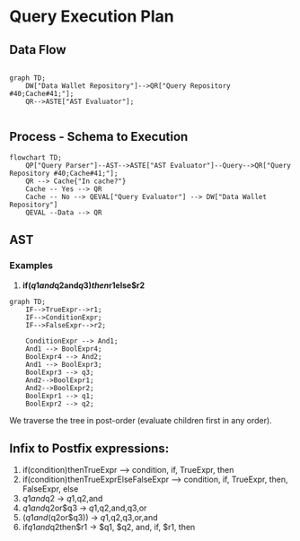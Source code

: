 # Query Execution Plan

## Data Flow
```mermaid

graph TD;
    DW["Data Wallet Repository"]-->QR["Query Repository #40;Cache#41;"];
    QR-->ASTE["AST Evaluator"];
    
```

## Process - Schema to Execution

```mermaid
flowchart TD;
    QP["Query Parser"]--AST-->ASTE["AST Evaluator"]--Query-->QR["Query Repository #40;Cache#41;"];
    QR --> Cache{"In cache?"}
    Cache -- Yes --> QR
    Cache -- No --> QEVAL["Query Evaluator"] --> DW["Data Wallet Repository"]
    QEVAL --Data --> QR
```


## AST

### Examples
1. **if($q1and$q2and$q3)then$r1else$r2**

```mermaid
graph TD;
    IF-->TrueExpr-->r1;
    IF-->ConditionExpr;
    IF-->FalseExpr-->r2;

    ConditionExpr --> And1;
    And1 --> BoolExpr4;
    BoolExpr4 --> And2;
    And1 --> BoolExpr3;
    BoolExpr3 --> q3;
    And2-->BoolExpr1;
    And2-->BoolExpr2;
    BoolExpr1 --> q1;
    BoolExpr2 --> q2;

```

We traverse the tree in post-order (evaluate children first in any order).


## Infix to Postfix expressions:

1. if(condition)thenTrueExpr --> condition, if, TrueExpr, then
2. if(condition)thenTrueExprElseFalseExpr --> condition, if, TrueExpr, then, FalseExpr, else
3. $q1and$q2 -> $q1,$q2,and
4. $q1and$q2or$q3 -> $q1,$q2,and,q3,or
5. ($q1and($q2or$q3)) -> $q1,$q2,q3,or,and
6. if$q1and$q2then$r1 -> $q1, $q2, and, if, $r1, then